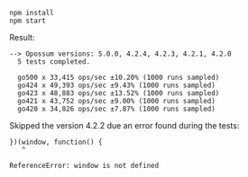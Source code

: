 ```
npm install
npm start
```


Result:


```
--> Opossum versions: 5.0.0, 4.2.4, 4.2.3, 4.2.1, 4.2.0
  5 tests completed.

  go500 x 33,415 ops/sec ±10.20% (1000 runs sampled)
  go424 x 49,393 ops/sec ±9.43% (1000 runs sampled)
  go423 x 48,883 ops/sec ±13.52% (1000 runs sampled)
  go421 x 43,752 ops/sec ±9.00% (1000 runs sampled)
  go420 x 34,826 ops/sec ±7.87% (1000 runs sampled)
```


Skipped the version 4.2.2 due an error found during the tests:

```
})(window, function() {
   ^

ReferenceError: window is not defined
```
